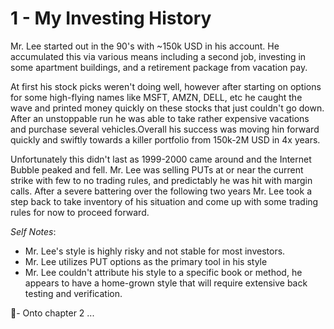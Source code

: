 # 1 - My Investing History

Mr. Lee started out in the 90's with ~150k USD in his account. He accumulated this via various means including a second job, investing in some apartment buildings, and a retirement package from vacation pay. 

At first his stock picks weren't doing well, however after starting on options for some high-flying names like MSFT, AMZN, DELL, etc he caught the wave and printed money quickly on these 
stocks that just couldn't go down. After an unstoppable run he was able to take rather expensive vacations and purchase several vehicles.Overall his success was moving hin forward quickly and 
swiftly towards a killer portfolio from 150k-2M USD in 4x years.

Unfortunately this didn't last as 1999-2000 came around and the Internet Bubble peaked and fell. Mr. Lee was selling PUTs at or near the current strike with few to no trading rules, and 
predictably he was hit with margin calls. After a severe battering over the following two years Mr. Lee took a step back to take inventory of his situation and come up with some trading rules for 
now to proceed forward.

_Self Notes_:
- Mr. Lee's style is highly risky and not stable for most investors.
- Mr. Lee utilizes PUT options as the primary tool in his style
- Mr. Lee couldn't attribute his style to a specific book or method, he appears to have a home-grown style that will require extensive back testing and verification.

🤞- Onto chapter 2 ...
